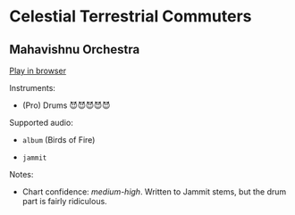 # Celestial Terrestrial Commuters

## Mahavishnu Orchestra


[Play in browser](http://pages.cs.wisc.edu/~tolly/customs/?title=celestial-terrestrial-commuters&artist=mahavishnu-orchestra)

Instruments:

  * (Pro) Drums 😈😈😈😈😈

Supported audio:

  * `album` (Birds of Fire)

  * `jammit`

Notes:

  * Chart confidence: *medium-high*. Written to Jammit stems, but the drum part is fairly ridiculous.

